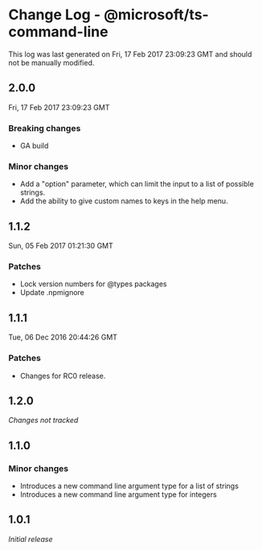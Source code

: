 # Change Log - @microsoft/ts-command-line

This log was last generated on Fri, 17 Feb 2017 23:09:23 GMT and should not be manually modified.

## 2.0.0
Fri, 17 Feb 2017 23:09:23 GMT

### Breaking changes

- GA build

### Minor changes

- Add a "option" parameter, which can limit the input to a list of possible strings.
- Add the ability to give custom names to keys in the help menu.

## 1.1.2
Sun, 05 Feb 2017 01:21:30 GMT

### Patches

- Lock version numbers for @types packages
- Update .npmignore

## 1.1.1
Tue, 06 Dec 2016 20:44:26 GMT

### Patches

- Changes for RC0 release.

## 1.2.0

*Changes not tracked*

## 1.1.0

### Minor changes

- Introduces a new command line argument type for a list of strings
- Introduces a new command line argument type for integers

## 1.0.1

*Initial release*

